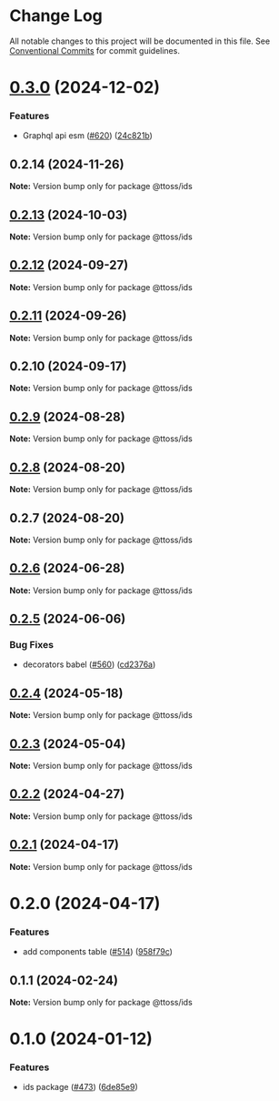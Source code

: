# Change Log

All notable changes to this project will be documented in this file.
See [Conventional Commits](https://conventionalcommits.org) for commit guidelines.

# [0.3.0](https://github.com/ttoss/ttoss/compare/@ttoss/ids@0.2.14...@ttoss/ids@0.3.0) (2024-12-02)

### Features

- Graphql api esm ([#620](https://github.com/ttoss/ttoss/issues/620)) ([24c821b](https://github.com/ttoss/ttoss/commit/24c821bc5b8270f7d32d7f1a7784f876a86964a0))

## 0.2.14 (2024-11-26)

**Note:** Version bump only for package @ttoss/ids

## [0.2.13](https://github.com/ttoss/ttoss/compare/@ttoss/ids@0.2.12...@ttoss/ids@0.2.13) (2024-10-03)

**Note:** Version bump only for package @ttoss/ids

## [0.2.12](https://github.com/ttoss/ttoss/compare/@ttoss/ids@0.2.11...@ttoss/ids@0.2.12) (2024-09-27)

**Note:** Version bump only for package @ttoss/ids

## [0.2.11](https://github.com/ttoss/ttoss/compare/@ttoss/ids@0.2.10...@ttoss/ids@0.2.11) (2024-09-26)

**Note:** Version bump only for package @ttoss/ids

## 0.2.10 (2024-09-17)

**Note:** Version bump only for package @ttoss/ids

## [0.2.9](https://github.com/ttoss/ttoss/compare/@ttoss/ids@0.2.8...@ttoss/ids@0.2.9) (2024-08-28)

**Note:** Version bump only for package @ttoss/ids

## [0.2.8](https://github.com/ttoss/ttoss/compare/@ttoss/ids@0.2.7...@ttoss/ids@0.2.8) (2024-08-20)

**Note:** Version bump only for package @ttoss/ids

## 0.2.7 (2024-08-20)

**Note:** Version bump only for package @ttoss/ids

## [0.2.6](https://github.com/ttoss/ttoss/compare/@ttoss/ids@0.2.5...@ttoss/ids@0.2.6) (2024-06-28)

**Note:** Version bump only for package @ttoss/ids

## [0.2.5](https://github.com/ttoss/ttoss/compare/@ttoss/ids@0.2.4...@ttoss/ids@0.2.5) (2024-06-06)

### Bug Fixes

- decorators babel ([#560](https://github.com/ttoss/ttoss/issues/560)) ([cd2376a](https://github.com/ttoss/ttoss/commit/cd2376a67c37205b205ef4d7a64d8055c05531f1))

## [0.2.4](https://github.com/ttoss/ttoss/compare/@ttoss/ids@0.2.3...@ttoss/ids@0.2.4) (2024-05-18)

**Note:** Version bump only for package @ttoss/ids

## [0.2.3](https://github.com/ttoss/ttoss/compare/@ttoss/ids@0.2.2...@ttoss/ids@0.2.3) (2024-05-04)

**Note:** Version bump only for package @ttoss/ids

## [0.2.2](https://github.com/ttoss/ttoss/compare/@ttoss/ids@0.2.1...@ttoss/ids@0.2.2) (2024-04-27)

**Note:** Version bump only for package @ttoss/ids

## [0.2.1](https://github.com/ttoss/ttoss/compare/@ttoss/ids@0.2.0...@ttoss/ids@0.2.1) (2024-04-17)

**Note:** Version bump only for package @ttoss/ids

# 0.2.0 (2024-04-17)

### Features

- add components table ([#514](https://github.com/ttoss/ttoss/issues/514)) ([958f79c](https://github.com/ttoss/ttoss/commit/958f79c6ee7301b6c7b3671f7c846a1f6a2c7b03))

## 0.1.1 (2024-02-24)

**Note:** Version bump only for package @ttoss/ids

# 0.1.0 (2024-01-12)

### Features

- ids package ([#473](https://github.com/ttoss/ttoss/issues/473)) ([6de85e9](https://github.com/ttoss/ttoss/commit/6de85e9f8ce00a7044084b9765886d8ddd3a2dc4))
